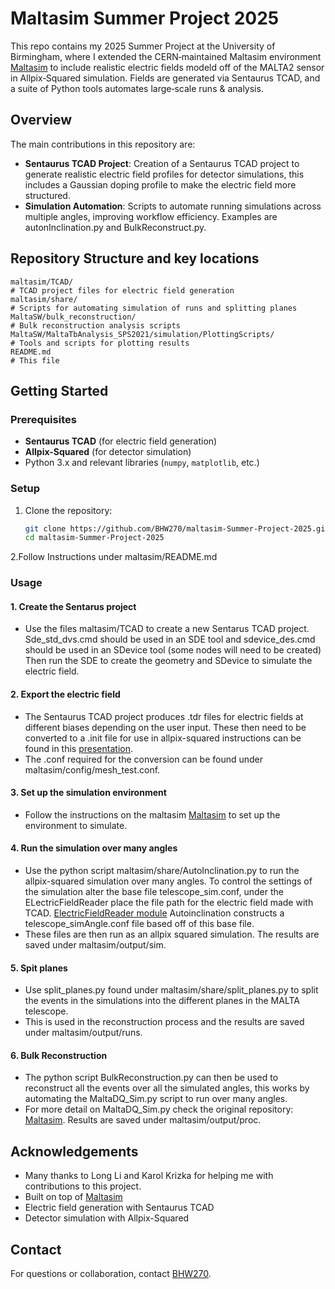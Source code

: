 # Maltasim Summer Project 2025

This repo contains my 2025 Summer Project at the University of Birmingham, where I extended the CERN‑maintained Maltasim environment [Maltasim](https://gitlab.cern.ch/malta/maltasim/-/tree/maltasim_bham?ref_type=heads) to include realistic electric fields modeld off of the MALTA2 sensor in Allpix‑Squared simulation. Fields are generated via Sentaurus TCAD, and a suite of Python tools automates large‑scale runs & analysis.


## Overview

The main contributions in this repository are:
- **Sentaurus TCAD Project**: Creation of a Sentaurus TCAD project to generate realistic electric field profiles for detector simulations, this includes a Gaussian doping profile to make the electric field more structured.
- **Simulation Automation**: Scripts to automate running simulations across multiple angles, improving workflow efficiency. Examples are autonInclination.py and BulkReconstruct.py.


## Repository Structure and key locations

```
maltasim/TCAD/                                                                        # TCAD project files for electric field generation
maltasim/share/                                                                       # Scripts for automating simulation of runs and splitting planes
MaltaSW/bulk_reconstruction/                                                          # Bulk reconstruction analysis scripts
MaltaSW/MaltaTbAnalysis_SPS2021/simulation/PlottingScripts/                           # Tools and scripts for plotting results
README.md                                                                             # This file
```

## Getting Started

### Prerequisites

- **Sentaurus TCAD** (for electric field generation)
- **Allpix-Squared** (for detector simulation)
- Python 3.x and relevant libraries (`numpy`, `matplotlib`, etc.)

### Setup

1. Clone the repository:
   ```bash
   git clone https://github.com/BHW270/maltasim-Summer-Project-2025.git
   cd maltasim-Summer-Project-2025
   ```
2.Follow Instructions under maltasim/README.md

### Usage

#### 1. Create the Sentarus project 
- Use the files maltasim/TCAD to create a new Sentarus TCAD project. Sde_std_dvs.cmd should be used in an SDE tool and sdevice_des.cmd should be used in an SDevice tool (some nodes will need to be created) Then run the SDE to create the geometry and SDevice to simulate the electric field.

#### 2. Export the electric field
- The Sentaurus TCAD project produces .tdr files for electric fields at different biases depending on the user input. These then need to be converted to a .init file for use in allpix-squared instructions can be found in this [presentation](https://indico.cern.ch/event/738283/contributions/3182969/attachments/1759855/2854982/slides_mmunker.pdf).
- The .conf required for the conversion can be found under maltasim/config/mesh_test.conf.

#### 3. Set up the simulation environment
- Follow the instructions on the maltasim [Maltasim](https://gitlab.cern.ch/malta/maltasim/-/tree/maltasim_bham?ref_type=heads) to set up the environment to simulate.

#### 4. Run the simulation over many angles 
- Use the python script maltasim/share/AutoInclination.py to run the allpix-squared simulation over many angles. To control the settings of the simulation alter the base file telescope_sim.conf, under the ELectricFieldReader place the file path for the electric field made with TCAD. [ElectricFieldReader module](https://allpix-squared.docs.cern.ch/docs/08_modules/electricfieldreader/) Autoinclination constructs a telescope_simAngle.conf file based off of this base file.
- These files are then run as an allpix squared simulation. The results are saved under maltasim/output/sim.

#### 5. Spit planes 
- Use split_planes.py found under maltasim/share/split_planes.py to split the events in the simulations into the different planes in the MALTA telescope.  
- This is used in the reconstruction process and the results are saved under maltasim/output/runs.
  
#### 6. Bulk Reconstruction
- The python script BulkReconstruction.py can then be used to reconstruct all the events over all the simulated angles, this works by automating the MaltaDQ_Sim.py script to run over many angles.
- For more detail on MaltaDQ_Sim.py check the original repository: [Maltasim](https://gitlab.cern.ch/malta/maltasim/-/tree/maltasim_bham?ref_type=heads). Results are saved under maltasim/output/proc.

## Acknowledgements

- Many thanks to Long Li and Karol Krizka for helping me with contributions to this project.
- Built on top of [Maltasim](https://gitlab.cern.ch/malta/maltasim/-/tree/maltasim_bham?ref_type=heads)
- Electric field generation with Sentaurus TCAD
- Detector simulation with Allpix-Squared

## Contact

For questions or collaboration, contact [BHW270](https://github.com/BHW270).
